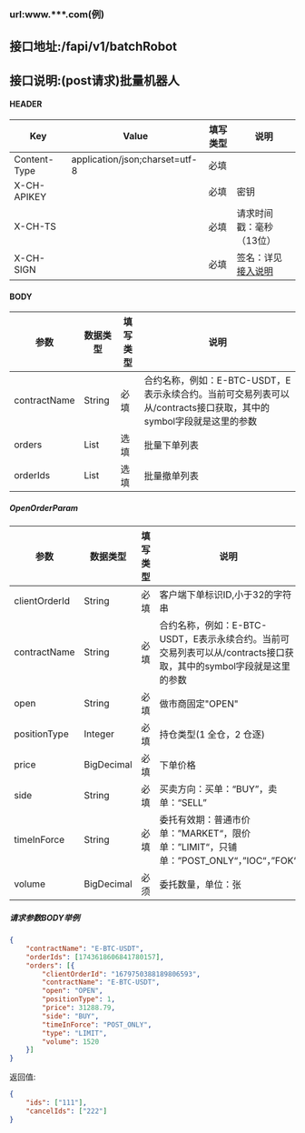 ### url:www.***.com(例)

## 接口地址:/fapi/v1/batchRobot

## 接口说明:(post请求)批量机器人

#### HEADER

| Key          | Value                          | 填写类型 | 说明                                                         |
| ------------ | ------------------------------ | -------- | ------------------------------------------------------------ |
| Content-Type | application/json;charset=utf-8 | 必填     |                                                              |
| X-CH-APIKEY  |                                | 必填     | 密钥                                                         |
| X-CH-TS      |                                | 必填     | 请求时间戳：毫秒（13位）                                     |
| X-CH-SIGN    |                                | 必填     | 签名：详见[接入说明](https://github.com/Raistwen/doc/blob/main/trade-api/futures-%E5%90%88%E7%BA%A6/%E6%8E%A5%E5%85%A5%E8%AF%B4%E6%98%8E.md) |

#### BODY

|参数| 数据类型 |	填写类型|	说明|
|--------|--------|--------|--------|
|contractName| String | 必填 | 合约名称，例如：E-BTC-USDT，E表示永续合约。当前可交易列表可以从/contracts接口获取，其中的symbol字段就是这里的参数 |
|orders| List<OpenOrderParam> | 选填 | 批量下单列表 |
|orderIds| List<Long> | 选填 | 批量撤单列表 |

##### OpenOrderParam

| 参数          | 数据类型   | 填写类型 | 说明                                                         |
| ------------- | ---------- | -------- | ------------------------------------------------------------ |
| clientOrderId | String     | 必填     | 客户端下单标识ID,小于32的字符串                              |
| contractName  | String     | 必填     | 合约名称，例如：E-BTC-USDT，E表示永续合约。当前可交易列表可以从/contracts接口获取，其中的symbol字段就是这里的参数 |
| open          | String     | 必填     | 做市商固定"OPEN"                                             |
| positionType  | Integer    | 必填     | 持仓类型(1 全仓，2 仓逐)                                     |
| price         | BigDecimal | 必填     | 下单价格                                                     |
| side          | String     | 必填     | 买卖方向：买单：“BUY”，卖单：“SELL”                          |
| timeInForce   | String     | 必填     | 委托有效期：普通市价单：”MARKET“，限价单：”LIMIT“，只铺单：”POST_ONLY“，”IOC“，”FOK“ |
| volume        | BigDecimal | 必须     | 委托数量，单位：张                                           |

##### 请求参数BODY举例

~~~json
{
	"contractName": "E-BTC-USDT",
	"orderIds": [1743618606841780157],
	"orders": [{
		"clientOrderId": "1679750388189806593",
		"contractName": "E-BTC-USDT",
		"open": "OPEN",
		"positionType": 1,
		"price": 31288.79,
		"side": "BUY",
		"timeInForce": "POST_ONLY",
		"type": "LIMIT",
		"volume": 1520
	}]
}
~~~



返回值:

```json
{
	"ids": ["111"],
	"cancelIds": ["222"]
}
```
